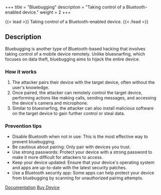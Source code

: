 +++
title = "Bluebugging"
description = "Taking control of a Bluetooth-enabled device."
weight = 2
+++

{{< lead >}}
Taking control of a Bluetooth-enabled device.
{{< /lead >}}

## Description
Bluebugging is another type of Bluetooth-based hacking that involves taking control of a mobile device remotely. Unlike bluesnarfing, which focuses on data theft, bluebugging aims to hijack the entire device.

### How it works

1. The attacker pairs their device with the target device, often without the user's knowledge.
2. Once paired, the attacker can remotely control the target device, performing actions like making calls, sending messages, and accessing the device's camera and microphone.
3. Similar to bluesnarfing, the attacker can also install malicious software on the target device to gain further control or steal data.

### Prevention tips

- Disable Bluetooth when not in use: This is the most effective way to prevent bluebugging.
- Be cautious about pairing: Only pair with devices you trust.
- Use strong passwords: Protect your device with a strong password to make it more difficult for attackers to access.
- Keep your device updated: Ensure that your device's operating system and apps are up-to-date with the latest security patches.
- Use a Bluetooth security app: Some apps can help protect your device from bluebugging by scanning for unauthorized pairing attempts.

<a href="" class="btn btn-primary btn-lg active" role="button" aria-pressed="true">Documentation</a>
<a href="#" class="btn btn-primary btn-lg active" role="button" aria-pressed="true">Buy Device</a>
